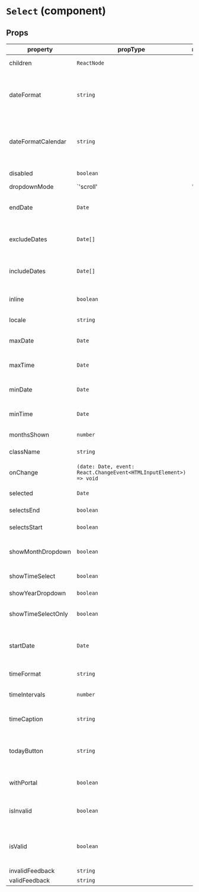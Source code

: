 # `Select` (component)

## Props

| property  | propType                                                           | required | default | description                                                                                                |
| --------- | ------------------------------------------------------------------ | -------- | ------- | ---------------------------------------------------------------------------------------------------------- |
| children | `ReactNode`                                                          | -        |         | Yield element as children.                                        |                                     |
| dateFormat | `string`                                                          | -        |         | The format for parsed and displayed dates in internal yeardropdown. |
| dateFormatCalendar | `string` | -        |         | The format for parsed and displayed dates in internal yeardropdown.                                                                |
| disabled | `boolean`                                                | -        |         |  Disable datepicker.                      |
| dropdownMode | `'scroll' | 'select'`                                                           | -        |         | Change selection for internal year/month dropdowns.
| endDate | `Date`                                                 | -         || The end date of the initially selected date range.|
| excludeDates | `Date[]`                                                 | -         || Exclude dates within the specific date range. |
| includeDates | `Date[]`                                                 | -         || Include dates within the specific date range. |
| inline | `boolean`                                                 | -         || Visualize calendar as inline element.|
| locale | `string`                                                 | -         || Set datepicker locale. |
| maxDate | `Date`                                                 | -         || The maximum selectable date. |
| maxTime | `Date`                                                 | -         || The maximum selectable time. |
| minDate | `Date`                                                 | -         || The minimum selectable date. |
| minTime | `Date`                                                 | -         || The minimum selectable time. |
| monthsShown | `number`                                                 | -         || Show more months. |
| className | `string`                                                 | -         || Input.Group class |
| onChange | `(date: Date, event: React.ChangeEvent<HTMLInputElement>) => void`                                                 | -         || Callback when date is changed.|
| selected | `Date`                                                 | -         ||  Selected date value.|
| selectsEnd | `boolean`                                                 | -         || Selected date end.|
| selectsStart | `boolean`                                                 | -         | |Selected date start|
| showMonthDropdown | `boolean`                                                 | -         | |Show dropdown list with all months. |
| showTimeSelect | `boolean`                                                 | -         | |Enable time selection.|
| showYearDropdown | `boolean`                                                 | -         | |Enable only time selection.|
| showTimeSelectOnly | `boolean`                                                 | -         | |The format for parsed and displayed time.|
| startDate | `Date`                                                 | -         || The beginning date of the initially selected date range.|
| timeFormat | `string`                                                 | -         || Configure timer intervals. |
| timeIntervals | `number`                                                 | -         | |Header over the time selector.|
| timeCaption | `string`                                                 | -         | |Enable and set text for today button.|
| todayButton | `string`                                                 | -         | |The beginning date of the initially selected date range.|
| withPortal | `boolean`                                                 | -         | |Visualize calendar as portal.|
| isInvalid | `boolean`                                                 | -         | `false` | Determines whether the Select should be invalid. |
| isValid | `boolean`                                                 | -         | `false` | Determines whether the Select should be rendered as valid or not. |
| invalidFeedback | `string`                                                 | -         | ||Defines the custom error message of the input.|
| validFeedback | `string`                                                 | -         | ||Defines the message for valid input.|
